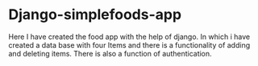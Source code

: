 # Django-simplefoods-app
Here I have created the food app with the help of django. In which i have created a data base with four Items and there is a functionality of adding and deleting items. There is also a function of authentication.
